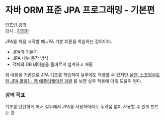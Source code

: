 # 자바 ORM 표준 JPA 프로그래밍 - 기본편
<a href="https://www.inflearn.com/course/ORM-JPA-Basic/dashboard">인프런 강의</a><br>
강사 : <a href="https://www.inflearn.com/users/@yh">김영한</a>

JPA를 처음 시작할 때 JPA 기본 이론을 학습하는 강의이다.
- JPA의 기본기
- JPA 내부 동작 방식
- 객체와 DB 테이블을 올바르게 설계하고 매핑

위 내용을 기반으로 JPA 기초를 학습하여 실무에도 적용할 수 있지만 <a href="https://www.inflearn.com/course/스프링부트-JPA-활용-1">실전! 스프링부트와 JPA 활용1 - 웹 애플리케이션 개발</a> 를 보면 실무 적용에 더욱 도움이 된다.

### 강의 목표
기초를 탄탄하게 해서 실무에서 JPA를 사용하더라도 두려움 없이 사용할 수 있게 만드는 것
